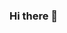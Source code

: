 ### Hi there 👋

<!--
**katzworld/katzworld** is a ✨ _special_ ✨ repository because its `README.md` (this file) appears on your GitHub profile.

Here are some ideas to get you started:

- 🔭 I’m currently working on ...
🌱 I’m currently learning NFT and Crytpo blockchain stuff 
- 👯 I’m looking to collaborate on ...
- 🤔 I’m looking for help with ...
- 💬 Ask me about ...
📫 How to reach me: @katzworld just about everywhere I am social 
😄 Pronouns: HE/HIM 
- ⚡ Fun fact: ...
-->
